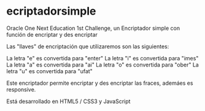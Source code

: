 # ecriptadorsimple
Oracle One Next Education 1st Challenge, un Encriptador simple con función de encriptar y des encriptar

Las "llaves" de encriptación que utilizaremos son las siguientes:

La letra "e" es convertida para "enter"
La letra "i" es convertida para "imes"
La letra "a" es convertida para "ai"
La letra "o" es convertida para "ober"
La letra "u" es convertida para "ufat"

Este encriptador permite encriptar y des encriptar las fraces, ademáes es responsive.

Está desarrollado en HTML5 / CSS3 y JavaScript
